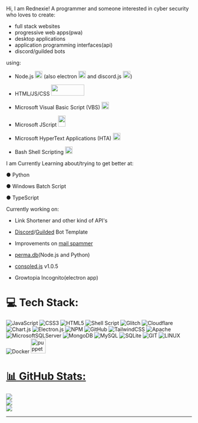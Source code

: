Hi, I am Rednexie! A programmer and someone interested in cyber security who loves to create:

- full stack websites
- progressive web apps(pwa)
- desktop applications
- application programming interfaces(api)
- discord/guilded bots

using:


- Node.js <img src='https://encrypted-tbn0.gstatic.com/images?q=tbn:ANd9GcR_5WV7VpA7O5nDNXRiO9WhuwwGvVHwTc5Nww&usqp=CAU' width="20" height="20"></img> (also electron <img src='https://user-images.githubusercontent.com/3600593/60781010-41dfae80-a173-11e9-99f9-03a8b712b87d.png' width="20" height="20"></img> and discord.js <img src='https://encrypted-tbn0.gstatic.com/images?q=tbn:ANd9GcT0dzhAZ5lC0HknAS5rztchyPMSHeMoVHXX9MaokIWqA22sp0jEKVqoQHZEOiUTdAZaQSw&usqp=CAU' width="20" height="20"></img>)

- HTML/JS/CSS  <img src='https://cdn.vectorstock.com/i/preview-1x/25/67/set-three-icons-html-css-javascript-vector-26022567.jpg' width="90" height="30"></img>

- Microsoft Visual Basic Script (VBS) <img src='https://w7.pngwing.com/pngs/237/332/png-transparent-vbscript-scripting-language-visual-basic-microsoft-analyst-angle-text-rectangle-thumbnail.png' width="20" height="20"></img>

- Microsoft JScript <img src='https://camo.githubusercontent.com/183ae4a2855e0a8d5734c3abe41ac032195abe16ce711d02641d1542bef16d4d/68747470733a2f2f63646e2e646973636f72646170702e636f6d2f6174746163686d656e74732f313133373836333734313036313438343539342f313136393838383131303837323632353135322f696d6167652e706e673f65783d36353537306133352669733d363534343935333526686d3d6464326530656639623636623832323030623565386262653062626232333631373238666539666163333263306339393239613138653765333361623661396526' width="20" height="30"></img>

- Microsoft HyperText Applications (HTA) <img src='https://camo.githubusercontent.com/df544a82c17cf210de7ba185c0654df82eae3792d13f324fadfa1e83518ca527/68747470733a2f2f63646e2e646973636f72646170702e636f6d2f6174746163686d656e74732f313133373836333734313036313438343539342f313136393838383435363236303938393038392f696d6167652e706e673f65783d36353537306138372669733d363534343935383726686d3d3731383538386437363332356133313934333866343266343666363838323933663262373932666638363431636431633962323137343365353836613632666226' width="20" height="20"></img>

- Bash Shell Scripting <img src='https://cdn.icon-icons.com/icons2/2367/PNG/512/terminal_shell_icon_143501.png' width="20" height="20"></img>



I am Currently Learning about/trying to get better at:



● Python

● Windows Batch Script

● TypeScript



 Currently working on:



- Link Shortener and other kind of API's

- [Discord](https://github.com/Rednexie/discord-template)/[Guilded](https://github.com/Rednexie/guilded-template) Bot Template

- Improvements on [mail spammer](https://github.com/Rednexie/mail-interface) 

- [perma.db](https://npmjs.com/perma.db)(Node.js and Python)

- [consoled.js](https://npmjs.com/consoled.js) v1.0.5

- Growtopia Incognito(electron app)



# 💻 Tech Stack:
![JavaScript](https://img.shields.io/badge/javascript-%23323330.svg?style=for-the-badge&logo=javascript&logoColor=%23F7DF1E) ![CSS3](https://img.shields.io/badge/css3-%231572B6.svg?style=for-the-badge&logo=css3&logoColor=white) ![HTML5](https://img.shields.io/badge/html5-%23E34F26.svg?style=for-the-badge&logo=html5&logoColor=white) ![Shell Script](https://img.shields.io/badge/shell_script-%23121011.svg?style=for-the-badge&logo=gnu-bash&logoColor=white) ![Glitch](https://img.shields.io/badge/glitch-%233333FF.svg?style=for-the-badge&logo=glitch&logoColor=white) ![Cloudflare](https://img.shields.io/badge/Cloudflare-F38020?style=for-the-badge&logo=Cloudflare&logoColor=white) ![Chart.js](https://img.shields.io/badge/chart.js-F5788D.svg?style=for-the-badge&logo=chart.js&logoColor=white) ![Electron.js](https://img.shields.io/badge/Electron-191970?style=for-the-badge&logo=Electron&logoColor=white) ![NPM](https://img.shields.io/badge/NPM-%23000000.svg?style=for-the-badge&logo=npm&logoColor=white) ![GitHub](https://img.shields.io/badge/GitHub-%23121011.svg?style=for-the-badge&logo=github&logoColor=white) ![TailwindCSS](https://img.shields.io/badge/tailwindcss-%2338B2AC.svg?style=for-the-badge&logo=tailwind-css&logoColor=white) ![Apache](https://img.shields.io/badge/apache-%23D42029.svg?style=for-the-badge&logo=apache&logoColor=white) ![MicrosoftSQLServer](https://img.shields.io/badge/Microsoft%20SQL%20Sever-CC2927?style=for-the-badge&logo=microsoft%20sql%20server&logoColor=white) ![MongoDB](https://img.shields.io/badge/MongoDB-%234ea94b.svg?style=for-the-badge&logo=mongodb&logoColor=white) ![MySQL](https://img.shields.io/badge/mysql-%2300f.svg?style=for-the-badge&logo=mysql&logoColor=white) ![SQLite](https://img.shields.io/badge/sqlite-%2307405e.svg?style=for-the-badge&logo=sqlite&logoColor=white) ![GIT](https://img.shields.io/badge/Git-fc6d26?style=for-the-badge&logo=git&logoColor=white) ![LINUX](https://img.shields.io/badge/Linux-FCC624?style=for-the-badge&logo=linux&logoColor=black) ![Docker](https://img.shields.io/badge/docker-%230db7ed.svg?style=for-the-badge&logo=docker&logoColor=white) <a href="https://github.com/puppeteer/puppeteer" target="_blank" rel="noreferrer"> <img src="https://www.vectorlogo.zone/logos/pptrdev/pptrdev-official.svg" alt="puppeteer" width="40" height="40"/> </a> <a href="https://www.sqlite.org/" target="_blank" rel="noreferrer">
# 📊 GitHub Stats:
![](https://github-readme-stats.vercel.app/api?username=Rednexie&theme=dark&hide_border=false&include_all_commits=false&count_private=false)<br/>
![](https://github-readme-streak-stats.herokuapp.com/?user=Rednexie&theme=dark&hide_border=false)<br/>
![](https://github-readme-stats.vercel.app/api/top-langs/?username=Rednexie&theme=dark&hide_border=false&include_all_commits=false&count_private=false&layout=compact)

---
<!-- Proudly created with GPRM ( https://gprm.itsvg.in ) -->

